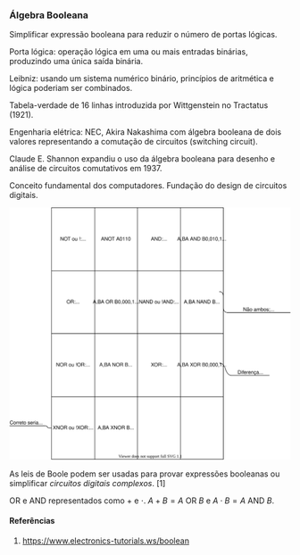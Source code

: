 ### Álgebra Booleana

Simplificar expressão booleana para reduzir o número de portas lógicas.

Porta lógica: operação lógica em uma ou mais entradas binárias, produzindo uma única saída binária.

Leibniz: usando um sistema numérico binário, princípios de aritmética e lógica poderiam ser combinados.

Tabela-verdade de 16 linhas introduzida por Wittgenstein no Tractatus (1921).

Engenharia elétrica: NEC, Akira Nakashima com álgebra booleana de dois valores representando a comutação de circuitos (switching circuit).

Claude E. Shannon expandiu o uso da álgebra booleana para desenho e análise de circuitos comutativos em 1937.

Conceito fundamental dos computadores. Fundação do design de circuitos digitais.

![](ÁlgebraBooleana1.svg)

As leis de Boole podem ser usadas para provar expressões booleanas ou simplificar *circuitos digitais complexos*. [1]

$\text{OR}$ e $\text{AND}$ representados como $+$ e $\cdot$. $A+B=A\text{ OR }B$ e $A\cdot B=A\text{ AND }B$.

#### Referências

1. https://www.electronics-tutorials.ws/boolean

